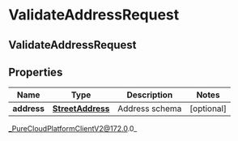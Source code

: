 # ValidateAddressRequest

## ValidateAddressRequest

## Properties

|Name | Type | Description | Notes|
|------------ | ------------- | ------------- | -------------|
| **address** | [**StreetAddress**](StreetAddress) | Address schema | [optional] |



_PureCloudPlatformClientV2@172.0.0_
